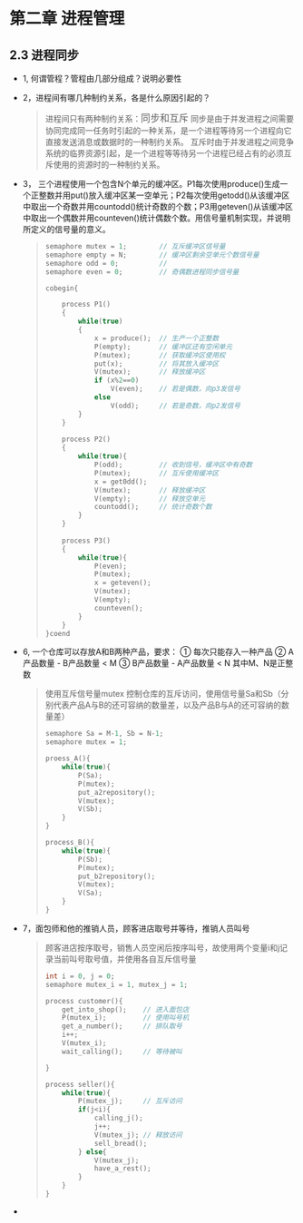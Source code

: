 # 第二章 进程管理

## 2.3 进程同步

* 1, 何谓管程？管程由几部分组成？说明必要性

* 2，进程间有哪几种制约关系，各是什么原因引起的？

  > 进程间只有两种制约关系：<big>同步和互斥</big> 
  > 同步是由于并发进程之间需要协同完成同一任务时引起的一种关系，是一个进程等待另一个进程向它直接发送消息或数据时的一种制约关系。
  > 互斥时由于并发进程之间竞争系统的临界资源引起，是一个进程等等待另一个进程已经占有的必须互斥使用的资源时的一种制约关系。

* 3， 三个进程使用一个包含N个单元的缓冲区。P1每次使用produce()生成一个正整数并用put()放入缓冲区某一空单元；P2每次使用getodd()从该缓冲区中取出一个奇数并用countodd()统计奇数的个数；P3用geteven()从该缓冲区中取出一个偶数并用counteven()统计偶数个数。用信号量机制实现，并说明所定义的信号量的意义。

  > ~~~c
  > semaphore mutex = 1;  		// 互斥缓冲区信号量
  > semaphore empty = N;  		// 缓冲区剩余空单元个数信号量
  > semaphore odd = 0;    		// 
  > semaphore even = 0;   		// 奇偶数进程同步信号量
  > 
  > cobegin{
  > 
  >     process P1()
  >     {
  >         while(true)
  >         {
  >             x = produce();	// 生产一个正整数
  >             P(empty);      	// 缓冲区还有空闲单元
  >             P(mutex);      	// 获取缓冲区使用权
  >             put(x);        	// 将其放入缓冲区
  >             V(mutex);      	// 释放缓冲区
  >             if (x%2==0)
  >                 V(even);   	// 若是偶数，向p3发信号
  >             else
  >                 V(odd);    	// 若是奇数，向p2发信号
  >         }
  >     }
  >     
  >     process P2()
  >     {
  >         while(true){
  >             P(odd);			// 收到信号，缓冲区中有奇数
  >             P(mutex);		// 互斥使用缓冲区
  >             x = get0dd();
  >             V(mutex);		// 释放缓冲区
  >             V(empty);		// 释放空单元
  >             countodd();		// 统计奇数个数
  >         }
  >     }
  >     
  >     process P3()
  >     {
  >         while(true){
  >             P(even);
  >             P(mutex);
  >             x = geteven();
  >             V(mutex);
  >             V(empty);
  >             counteven();
  >         }
  >     }
  > }coend
  > ~~~

* 6, 一个仓库可以存放A和B两种产品，要求：
  ① 每次只能存入一种产品
  ② A产品数量 - B产品数量 < M
  ③ B产品数量 - A产品数量 < N
  其中M、N是正整数

  > 使用互斥信号量mutex 控制仓库的互斥访问，使用信号量Sa和Sb（分别代表产品A与B的还可容纳的数量差，以及产品B与A的还可容纳的数量差）
  >
  > ~~~c
  > semaphore Sa = M-1, Sb = N-1;
  > semaphore mutex = 1;
  > 
  > proess_A(){
  >     while(true){
  >         P(Sa);
  >         P(mutex);
  >         put_a2repository();
  >         V(mutex);
  >         V(Sb);
  >     }
  > }
  > 
  > process_B(){
  >     while(true){
  >         P(Sb);
  >         P(mutex);
  >         put_b2repository();
  >         V(mutex);
  >         V(Sa);
  >     }
  > }
  > ~~~

* 7，面包师和他的推销人员，顾客进店取号并等待，推销人员叫号

  > 顾客进店按序取号，销售人员空闲后按序叫号，故使用两个变量i和j记录当前叫号取号值，并使用各自互斥信号量
  >
  > ~~~c
  > int i = 0, j = 0;
  > semaphore mutex_i = 1, mutex_j = 1;
  > 
  > process customer(){
  >     get_into_shop();	// 进入面包店
  >     P(mutex_i);			// 使用叫号机
  >     get_a_number();		// 排队取号
  >     i++;
  >     V(mutex_i);
  >     wait_calling();		// 等待被叫
  > 
  > }
  > 
  > process seller(){
  >     while(true){
  >         P(mutex_j);		// 互斥访问
  >         if(j<i){
  >             calling_j();
  >             j++;
  >             V(mutex_j);	// 释放访问
  >             sell_bread();
  >         } else{
  >             V(mutex_j);
  >             have_a_rest();
  >         }
  >     }
  > }
  > ~~~

* 


